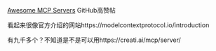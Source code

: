 [Awesome MCP Servers](https://github.com/punkpeye/awesome-mcp-servers)
GitHub高赞帖

看起来很像官方介绍的网站https://modelcontextprotocol.io/introduction

有九千多个？不知道是不是可以用https://creati.ai/mcp/server/
